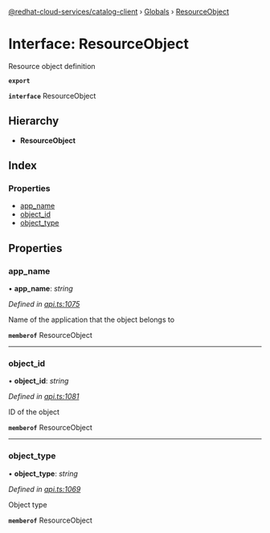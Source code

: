 [@redhat-cloud-services/catalog-client](../README.md) › [Globals](../globals.md) › [ResourceObject](resourceobject.md)

# Interface: ResourceObject

Resource object definition

**`export`** 

**`interface`** ResourceObject

## Hierarchy

* **ResourceObject**

## Index

### Properties

* [app_name](resourceobject.md#app_name)
* [object_id](resourceobject.md#object_id)
* [object_type](resourceobject.md#object_type)

## Properties

###  app_name

• **app_name**: *string*

*Defined in [api.ts:1075](https://github.com/RedHatInsights/javascript-clients.gi/blob/master/packages/catalog/api.ts#L1075)*

Name of the application that the object belongs to

**`memberof`** ResourceObject

___

###  object_id

• **object_id**: *string*

*Defined in [api.ts:1081](https://github.com/RedHatInsights/javascript-clients.gi/blob/master/packages/catalog/api.ts#L1081)*

ID of the object

**`memberof`** ResourceObject

___

###  object_type

• **object_type**: *string*

*Defined in [api.ts:1069](https://github.com/RedHatInsights/javascript-clients.gi/blob/master/packages/catalog/api.ts#L1069)*

Object type

**`memberof`** ResourceObject
